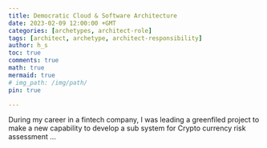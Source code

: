 ```yaml
---
title: Democratic Cloud & Software Architecture
date: 2023-02-09 12:00:00 +GMT
categories: [archetypes, architect-role]
tags: [architect, archetype, architect-responsibility]
author: h_s
toc: true
comments: true
math: true
mermaid: true
# img_path: /img/path/
pin: true

---
```


During my career in a fintech company, I was leading a greenfiled project to make a new capability to develop a sub system for Crypto currency risk assessment ...
